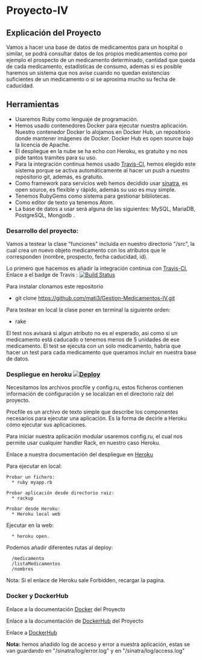 # Proyecto-IV

## Explicación del Proyecto

Vamos a hacer una base de datos de medicamentos para un hospital o similar, se podrá consultar datos de los propios medicamentos como por ejemplo el prospecto de un medicamento determinado, cantidad que queda de cada medicamento, estadísticas de consumo, ademas si es posible haremos un sistema que nos avise cuando no quedan existencias suficientes de un medicamento o si se aproxima mucho su fecha de caducidad.

## Herramientas

* Usaremos Ruby como lenguaje de programación.
* Hemos usado contenedores Docker para ejecutar nuestra aplicación. Nuestro contenedor Docker lo alojamos en Docker Hub, un repositorio donde mantener imágenes de Docker. Docker Hub es open source bajo la licencia de Apache.
* El despliegue en la nube se ha echo con Heroku, es gratuito y no nos pide tantos tramites para su uso.
* Para la integración continua hemos usado [Travis-CI](https://travis-ci.com/), hemos elegido este sistema porque se activa automáticamente al hacer un push a nuestro repositorio git, además, es gratuito.
* Como framework para servicios web hemos decidido usar [sinatra](http://sinatrarb.com/), es open source, es flexible y rápido, además su uso es muy simple.
* Tenemos RubyGems como sistema para gestionar bibliotecas.
* Como editor de texto ya tenemos Atom.
* La base de datos a usar será alguna de las siguientes: MySQL, MariaDB, PostgreSQL, Mongodb .

### Desarrollo del proyecto:

Vamos a testear la clase "funciones" incluida en nuestro directorio "/src", la cual crea un nuevo objeto medicamento con los atributos que le corresponden (nombre, prospecto, fecha caducidad, id).

Lo primero que hacemos es añadir la integración continua con [Travis-CI](https://travis-ci.com/), Enlace a el badge de Travis : [![Build Status](https://travis-ci.com/mati3/Gestion-Medicamentos-IV.svg?branch=master)](https://travis-ci.com/mati3/Gestion-Medicamentos-IV)

Para instalar clonamos este repositorio

  * git clone https://github.com/mati3/Gestion-Medicamentos-IV.git

Para testear en local la clase poner en terminal la siguiente orden:

  * rake

El test nos avisará si algun atributo no es el esperado, asi como si un medicamento está caducado o tenemos menos de 5 unidades de ese medicamento. El test se ejecuta con un solo medicamento, habria que hacer un test para cada medicamento que queramos incluir en nuestra base de datos.

### Despliegue en heroku [![Deploy](https://www.herokucdn.com/deploy/button.svg)](https://app-gestion-medicamentos.herokuapp.com/)

Necesitamos los archivos procfile y config.ru, estos ficheros contienen información de configuración y se localizan en el directorio raíz del proyecto.

Procfile es un archivo de texto simple que describe los componentes necesarios para ejecutar una aplicación. Es la forma de decirle a Heroku cómo ejecutar sus aplicaciones.

Para iniciar nuestra aplicación modular usaremos config.ru, el cual nos permite usar cualquier handler Rack, en nuestro caso Heroku.

Enlace a nuestra documentación del despliegue en [Heroku](https://github.com/mati3/Gestion-Medicamentos-IV/blob/master/doc/heroku.md)

Para ejecutar en local:

    Probar un fichero:
      * ruby myapp.rb

    Probar aplicación desde directorio raiz:
      * rackup

    Probar desde Heroku:
      * Heroku local web

Ejecutar en la web:

      * heroku open.


Podemos añadir diferentes rutas al deploy:

      /medicamento
      /listaMedicamentos
      /nombres

Nota: Si el enlace de Heroku sale Forbidden, recargar la pagina.

### Docker y DockerHub

Enlace a la documentación [Docker](https://github.com/mati3/Gestion-Medicamentos-IV/blob/master/doc/docker.md) del Proyecto

Enlace a la documentación de [DockerHub](https://github.com/mati3/Gestion-Medicamentos-IV/blob/master/doc/docker-hub.md) del Proyecto

Enlace a [DockerHub](https://hub.docker.com/r/mati331/gestion-medicamentos-iv/)


**Nota:** hemos añadido log de acceso y error a nuestra aplicación, estas se van guardando en "/sinatra/log/error.log" y en "/sinatra/log/access.log"
